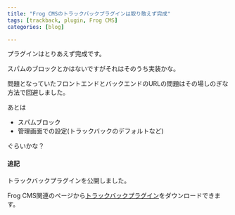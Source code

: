 ```yaml
---
title: "Frog CMSのトラックバックプラグインは取り敢えず完成"
tags: [trackback, plugin, Frog CMS]
categories: [blog]

---
```


プラグインはとりあえず完成です。

スパムのブロックとかはないですがそれはそのうち実装かな。

問題となっていたフロントエンドとバックエンドのURLの問題はその場しのぎな方法で回避しました。

あとは

  * スパムブロック
  * 管理画面での設定(トラックバックのデフォルトなど)

ぐらいかな？

#### 追記

トラックバックプラグインを公開しました。

Frog CMS関連のページから[トラックバックプラグイン][1]をダウンロードできます。

 [1]: /php/frog-cms/trackback-plugin